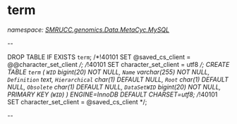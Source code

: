 ﻿# term
_namespace: [SMRUCC.genomics.Data.MetaCyc.MySQL](./index.md)_

--
 
 DROP TABLE IF EXISTS `term`;
 /*!40101 SET @saved_cs_client = @@character_set_client */;
 /*!40101 SET character_set_client = utf8 */;
 CREATE TABLE `term` (
 `WID` bigint(20) NOT NULL,
 `Name` varchar(255) NOT NULL,
 `Definition` text,
 `Hierarchical` char(1) DEFAULT NULL,
 `Root` char(1) DEFAULT NULL,
 `Obsolete` char(1) DEFAULT NULL,
 `DataSetWID` bigint(20) NOT NULL,
 PRIMARY KEY (`WID`)
 ) ENGINE=InnoDB DEFAULT CHARSET=utf8;
 /*!40101 SET character_set_client = @saved_cs_client */;
 
 --




